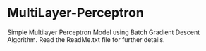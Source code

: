 # MultiLayer-Perceptron
Simple Multilayer Perceptron Model using Batch Gradient Descent Algorithm. Read the ReadMe.txt file for further details.
